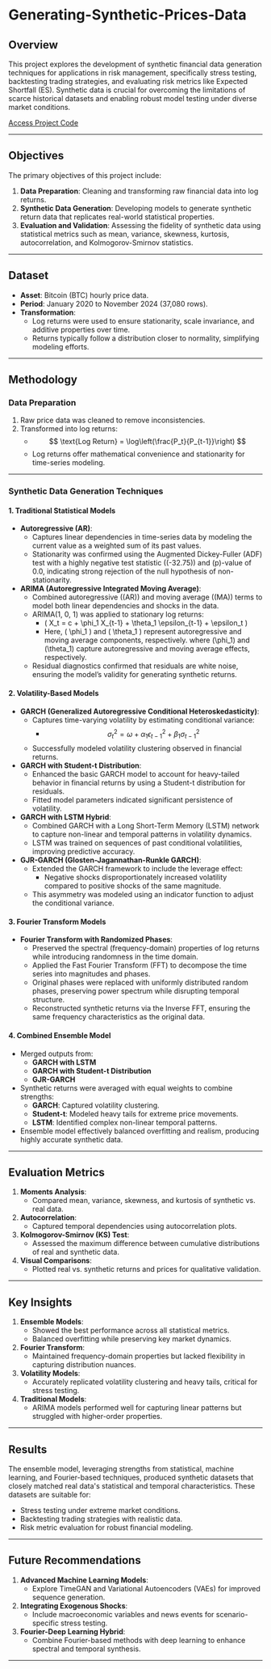 # Generating-Synthetic-Prices-Data

## Overview
This project explores the development of synthetic financial data generation techniques for applications in risk management, specifically stress testing, backtesting trading strategies, and evaluating risk metrics like Expected Shortfall (ES). Synthetic data is crucial for overcoming the limitations of scarce historical datasets and enabling robust model testing under diverse market conditions.

[Access Project Code](https://colab.research.google.com/drive/1gstUw9FwKLSupvSCj6zTBJtORKYD8k5M?usp=sharing)

---

## Objectives
The primary objectives of this project include:
1. **Data Preparation**: Cleaning and transforming raw financial data into log returns.
2. **Synthetic Data Generation**: Developing models to generate synthetic return data that replicates real-world statistical properties.
3. **Evaluation and Validation**: Assessing the fidelity of synthetic data using statistical metrics such as mean, variance, skewness, kurtosis, autocorrelation, and Kolmogorov-Smirnov statistics.

---

## Dataset
- **Asset**: Bitcoin (BTC) hourly price data.
- **Period**: January 2020 to November 2024 (37,080 rows).
- **Transformation**: 
  - Log returns were used to ensure stationarity, scale invariance, and additive properties over time.
  - Returns typically follow a distribution closer to normality, simplifying modeling efforts.

---

## Methodology
### Data Preparation
1. Raw price data was cleaned to remove inconsistencies.
2. Transformed into log returns:
   - $$ \text{Log Return} = \log\left(\frac{P_t}{P_{t-1}}\right) $$
   - Log returns offer mathematical convenience and stationarity for time-series modeling.

---

### Synthetic Data Generation Techniques

#### **1. Traditional Statistical Models**
   - **Autoregressive (AR)**:
     - Captures linear dependencies in time-series data by modeling the current value as a weighted sum of its past values.
     - Stationarity was confirmed using the Augmented Dickey-Fuller (ADF) test with a highly negative test statistic (\(-32.75\)) and \(p\)-value of 0.0, indicating strong rejection of the null hypothesis of non-stationarity.
   - **ARIMA (Autoregressive Integrated Moving Average)**:
     - Combined autoregressive (\(AR\)) and moving average (\(MA\)) terms to model both linear dependencies and shocks in the data.
     - ARIMA(1, 0, 1) was applied to stationary log returns:
       - \( X_t = c + \phi_1 X_{t-1} + \theta_1 \epsilon_{t-1} + \epsilon_t \)
       - Here, \( \phi_1 \) and \( \theta_1 \) represent autoregressive and moving average components, respectively.
       where \(\phi_1\) and \(\theta_1\) capture autoregressive and moving average effects, respectively.
     - Residual diagnostics confirmed that residuals are white noise, ensuring the model’s validity for generating synthetic returns.

#### **2. Volatility-Based Models**
   - **GARCH (Generalized Autoregressive Conditional Heteroskedasticity)**:
     - Captures time-varying volatility by estimating conditional variance:
        - $$ \sigma_t^2 = \omega + \alpha_1 \epsilon_{t-1}^2 + \beta_1 \sigma_{t-1}^2 $$
     - Successfully modeled volatility clustering observed in financial returns.
   - **GARCH with Student-t Distribution**:
     - Enhanced the basic GARCH model to account for heavy-tailed behavior in financial returns by using a Student-t distribution for residuals.
     - Fitted model parameters indicated significant persistence of volatility.
   - **GARCH with LSTM Hybrid**:
     - Combined GARCH with a Long Short-Term Memory (LSTM) network to capture non-linear and temporal patterns in volatility dynamics.
     - LSTM was trained on sequences of past conditional volatilities, improving predictive accuracy.
   - **GJR-GARCH (Glosten-Jagannathan-Runkle GARCH)**:
     - Extended the GARCH framework to include the leverage effect:
       - Negative shocks disproportionately increased volatility compared to positive shocks of the same magnitude.
     - This asymmetry was modeled using an indicator function to adjust the conditional variance.

#### **3. Fourier Transform Models**
   - **Fourier Transform with Randomized Phases**:
     - Preserved the spectral (frequency-domain) properties of log returns while introducing randomness in the time domain.
     - Applied the Fast Fourier Transform (FFT) to decompose the time series into magnitudes and phases.
     - Original phases were replaced with uniformly distributed random phases, preserving power spectrum while disrupting temporal structure.
     - Reconstructed synthetic returns via the Inverse FFT, ensuring the same frequency characteristics as the original data.

#### **4. Combined Ensemble Model**
   - Merged outputs from:
     - **GARCH with LSTM**
     - **GARCH with Student-t Distribution**
     - **GJR-GARCH**
   - Synthetic returns were averaged with equal weights to combine strengths:
     - **GARCH**: Captured volatility clustering.
     - **Student-t**: Modeled heavy tails for extreme price movements.
     - **LSTM**: Identified complex non-linear temporal patterns.
   - Ensemble model effectively balanced overfitting and realism, producing highly accurate synthetic data.

---

## Evaluation Metrics
1. **Moments Analysis**:
   - Compared mean, variance, skewness, and kurtosis of synthetic vs. real data.
2. **Autocorrelation**:
   - Captured temporal dependencies using autocorrelation plots.
3. **Kolmogorov-Smirnov (KS) Test**:
   - Assessed the maximum difference between cumulative distributions of real and synthetic data.
4. **Visual Comparisons**:
   - Plotted real vs. synthetic returns and prices for qualitative validation.

---

## Key Insights
1. **Ensemble Models**:
   - Showed the best performance across all statistical metrics.
   - Balanced overfitting while preserving key market dynamics.
2. **Fourier Transform**:
   - Maintained frequency-domain properties but lacked flexibility in capturing distribution nuances.
3. **Volatility Models**:
   - Accurately replicated volatility clustering and heavy tails, critical for stress testing.
4. **Traditional Models**:
   - ARIMA models performed well for capturing linear patterns but struggled with higher-order properties.

---

## Results
The ensemble model, leveraging strengths from statistical, machine learning, and Fourier-based techniques, produced synthetic datasets that closely matched real data's statistical and temporal characteristics. These datasets are suitable for:
- Stress testing under extreme market conditions.
- Backtesting trading strategies with realistic data.
- Risk metric evaluation for robust financial modeling.

---

## Future Recommendations
1. **Advanced Machine Learning Models**:
   - Explore TimeGAN and Variational Autoencoders (VAEs) for improved sequence generation.
2. **Integrating Exogenous Shocks**:
   - Include macroeconomic variables and news events for scenario-specific stress testing.
3. **Fourier-Deep Learning Hybrid**:
   - Combine Fourier-based methods with deep learning to enhance spectral and temporal synthesis.

---
